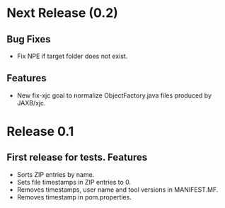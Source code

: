 Next Release (0.2)
==================
Bug Fixes
---------
* Fix NPE if target folder does not exist.

Features
--------
* New fix-xjc goal to normalize ObjectFactory.java files produced by JAXB/xjc.

Release 0.1
===========
First release for tests.
Features
--------
* Sorts ZIP entries by name.
* Sets file timestamps in ZIP entries to 0.
* Removes timestamps, user name and tool versions in MANIFEST.MF.
* Removes timestamp in pom.properties.
